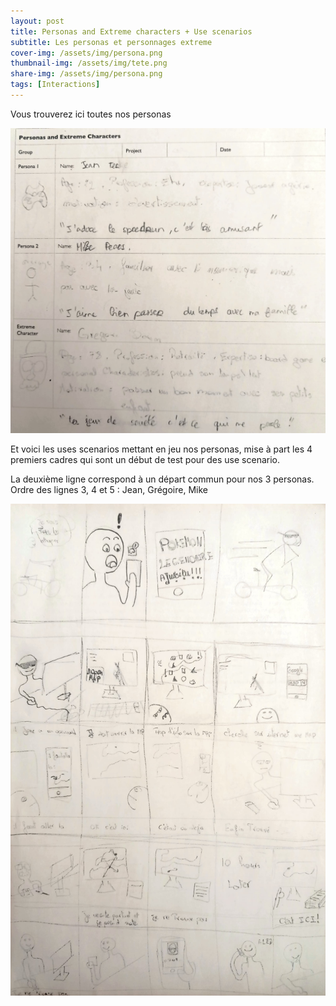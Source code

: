 ```yaml
---
layout: post
title: Personas and Extreme characters + Use scenarios
subtitle: Les personas et personnages extreme
cover-img: /assets/img/persona.png
thumbnail-img: /assets/img/tete.png
share-img: /assets/img/persona.png
tags: [Interactions]
---
```



Vous trouverez ici toutes nos personas 

![Personas1](/assets/img/persona.png)


Et voici les uses scenarios mettant en jeu nos personas, mise à part les 4 premiers cadres qui sont un début de test pour des use scenario.

La deuxième ligne correspond à un départ commun pour nos 3 personas. 
Ordre des lignes 3, 4 et 5 : Jean, Grégoire, Mike

![UseScenarios](/assets/img/usescenar.png)
